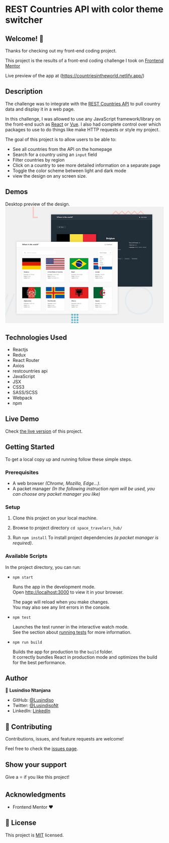 # REST Countries API with color theme switcher

## Welcome! 👋

Thanks for checking out my front-end coding project.

This project is the results of a front-end coding challenge I took on [Frontend Mentor](https://www.frontendmentor.io)



Live preview of the app at (https://countriesintheworld.netlify.app/)

## Description

The challenge was to integrate with the [REST Countries API](https://restcountries.eu) to pull country data and display it in a web page.

In this challenge, I was allowed to use any JavaScript framework/library on the front-end such as [React](https://reactjs.org) or [Vue](https://vuejs.org). I also had complete control over which packages to use to do things like make HTTP requests or style my project.

The goal of this project is to allow users to be able to:

- See all countries from the API on the homepage
- Search for a country using an `input` field
- Filter countries by region
- Click on a country to see more detailed information on a separate page
- Toggle the color scheme between light and dark mode
- view the design on any screen size.

## Demos

Desktop preview of the design.
![Design preview for the REST Countries API with color theme switcher coding challenge](./design/desktop-preview.jpg)

## Technologies Used

- Reactjs
- Redux
- React Router
- Axios
- restcountries api
- JavaScript
- JSX
- CSS3
- SASS/SCSS
- Webpack
- npm

## Live Demo

Check [the live version](https://charming-chaja-6d31ea.netlify.app/) of this project.

## Getting Started

To get a local copy up and running follow these simple steps.

### Prerequisites

  - A web browser _(Chrome, Mozilla, Edge...)_.
  - A packet manager _(In the following instruction npm will be used, you can choose any packet manager you like)_


### Setup

1. Clone this project on your local machine.

2. Browse to project directory `cd space_travelers_hub/`
   
3. Run `npm install` To install project dependencies _(a packet manager is required)_.


### Available Scripts

In the project directory, you can run:

- `npm start`

  Runs the app in the development mode.\
Open [http://localhost:3000](http://localhost:3000) to view it in your browser.

  The page will reload when you make changes.\
You may also see any lint errors in the console.

- `npm test`

  Launches the test runner in the interactive watch mode.\
See the section about [running tests](https://facebook.github.io/create-react-app/docs/running-tests) for more information.

- `npm run build`

  Builds the app for production to the `build` folder.\
It correctly bundles React in production mode and optimizes the build for the best performance.

## Author

👤 **Lusindiso Ntanjana**

- GitHub: [@Lusindiso](https://github.com/Lusindiso)
- Twitter: [@LusindisoNt](https://twitter.com/LusindisoNt)
- LinkedIn: [LinkedIn](https://www.linkedin.com/in/lusindisontanjana/)

## 🤝 Contributing

Contributions, issues, and feature requests are welcome!

Feel free to check the [issues page](../../issues/).

## Show your support

Give a ⭐️ if you like this project!

## Acknowledgments

- Frontend Mentor :heart:

## 📝 License

This project is [MIT](./LICENSE) licensed.

